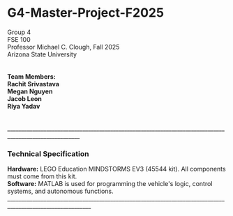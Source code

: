 # G4-Master-Project-F2025
Group 4 <br>
FSE 100 <br>
Professor Michael C. Clough, 
Fall 2025<br>
Arizona State University
<br>
<br>________________________________________________________________________________________________________<br>
Team Members: <br> 
Rachit Srivastava <br>
Megan Nguyen <br>
Jacob Leon <br> 
Riya Yadav 
<br>________________________________________________________________________________________________________<br>
<br>________________________________________________________________________________________________________<br> 
<h3>Technical Specification</h3>
<b>Hardware:</b> LEGO Education MINDSTORMS EV3 (45544 kit). All components must come from this kit. <br> 
<b>Software:</b> MATLAB is used for programming the vehicle's logic, control systems, and autonomous functions. <br> 
____________________________________________________________________________________________________________<br>
